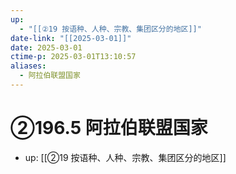 ```yaml
---
up:
  - "[[②19 按语种、人种、宗教、集团区分的地区]]"
date-link: "[[2025-03-01]]"
date: 2025-03-01
ctime-p: 2025-03-01T13:10:57
aliases:
  - 阿拉伯联盟国家
---
```


# ②196.5 阿拉伯联盟国家

- up: [[②19 按语种、人种、宗教、集团区分的地区]]
